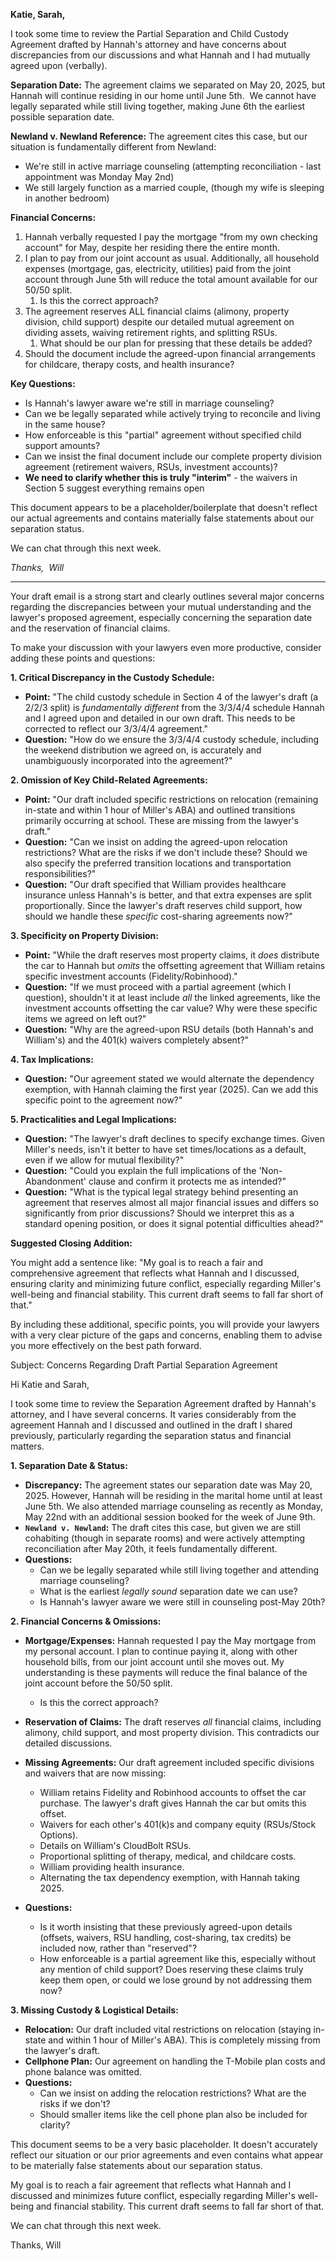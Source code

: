 **Katie, Sarah,** 

I took some time to review the Partial Separation and Child Custody Agreement drafted by Hannah's attorney and have concerns about discrepancies from our discussions and what Hannah and I had mutually agreed upon (verbally).

**Separation Date:** The agreement claims we separated on May 20, 2025, but Hannah will continue residing in our home until June 5th.  We cannot have legally separated while still living together, making June 6th the earliest possible separation date.

**Newland v. Newland Reference:** The agreement cites this case, but our situation is fundamentally different from Newland:
- We're still in active marriage counseling (attempting reconciliation - last appointment was Monday May 2nd)
- We still largely function as a married couple, (though my wife is sleeping in another bedroom)

**Financial Concerns:**
1. Hannah verbally requested I pay the mortgage "from my own checking account" for May, despite her residing there the entire month.
2. I plan to pay from our joint account as usual. Additionally, all household expenses (mortgage, gas, electricity, utilities) paid from the joint account through June 5th will reduce the total amount available for our 50/50 split.
	1. Is this the correct approach?
3. The agreement reserves ALL financial claims (alimony, property division, child support) despite our detailed mutual agreement on dividing assets, waiving retirement rights, and splitting RSUs.
	1. What should be our plan for pressing that these details be added?
4. Should the document include the agreed-upon financial arrangements for childcare, therapy costs, and health insurance? 

**Key Questions:**
- Is Hannah's lawyer aware we're still in marriage counseling?
- Can we be legally separated while actively trying to reconcile and living in the same house?
- How enforceable is this "partial" agreement without specified child support amounts?
- Can we insist the final document include our complete property division agreement (retirement waivers, RSUs, investment accounts)?
- **We need to clarify whether this is truly "interim"** - the waivers in Section 5 suggest everything remains open

This document appears to be a placeholder/boilerplate that doesn't reflect our actual agreements and contains materially false statements about our separation status. 

We can chat through this next week. 

_Thanks,_ 
_Will_

  
--- 

Your draft email is a strong start and clearly outlines several major concerns regarding the discrepancies between your mutual understanding and the lawyer's proposed agreement, especially concerning the separation date and the reservation of financial claims.

To make your discussion with your lawyers even more productive, consider adding these points and questions:

**1. Critical Discrepancy in the Custody Schedule:**

- **Point:** "The child custody schedule in Section 4 of the lawyer's draft (a 2/2/3 split) is _fundamentally different_ from the 3/3/4/4 schedule Hannah and I agreed upon and detailed in our own draft. This needs to be corrected to reflect our 3/3/4/4 agreement."
- **Question:** "How do we ensure the 3/3/4/4 custody schedule, including the weekend distribution we agreed on, is accurately and unambiguously incorporated into the agreement?"
    

**2. Omission of Key Child-Related Agreements:**
- **Point:** "Our draft included specific restrictions on relocation (remaining in-state and within 1 hour of Miller's ABA) and outlined transitions primarily occurring at school. These are missing from the lawyer's draft."
- **Question:** "Can we insist on adding the agreed-upon relocation restrictions? What are the risks if we don't include these? Should we also specify the preferred transition locations and transportation responsibilities?"
- **Question:** "Our draft specified that William provides healthcare insurance unless Hannah's is better, and that extra expenses are split proportionally. Since the lawyer's draft reserves child support, how should we handle these _specific_ cost-sharing agreements now?"
    

**3. Specificity on Property Division:**

- **Point:** "While the draft reserves most property claims, it _does_ distribute the car to Hannah but _omits_ the offsetting agreement that William retains specific investment accounts (Fidelity/Robinhood)."
- **Question:** "If we must proceed with a partial agreement (which I question), shouldn't it at least include _all_ the linked agreements, like the investment accounts offsetting the car value? Why were these specific items we agreed on left out?"
- **Question:** "Why are the agreed-upon RSU details (both Hannah's and William's) and the 401(k) waivers completely absent?"

**4. Tax Implications:**
- **Question:** "Our agreement stated we would alternate the dependency exemption, with Hannah claiming the first year (2025). Can we add this specific point to the agreement now?"

**5. Practicalities and Legal Implications:**
- **Question:** "The lawyer's draft declines to specify exchange times. Given Miller's needs, isn't it better to have set times/locations as a default, even if we allow for mutual flexibility?"
- **Question:** "Could you explain the full implications of the 'Non-Abandonment' clause and confirm it protects me as intended?"
- **Question:** "What is the typical legal strategy behind presenting an agreement that reserves almost all major financial issues and differs so significantly from prior discussions? Should we interpret this as a standard opening position, or does it signal potential difficulties ahead?"

**Suggested Closing Addition:**

You might add a sentence like: "My goal is to reach a fair and comprehensive agreement that reflects what Hannah and I discussed, ensuring clarity and minimizing future conflict, especially regarding Miller's well-being and financial stability. This current draft seems to fall far short of that."

By including these additional, specific points, you will provide your lawyers with a very clear picture of the gaps and concerns, enabling them to advise you more effectively on the best path forward.

Subject: Concerns Regarding Draft Partial Separation Agreement

Hi Katie and Sarah,

I took some time to review the Separation Agreement drafted by Hannah's attorney, and I have several concerns. It varies considerably from the agreement Hannah and I discussed and outlined in the draft I shared previously, particularly regarding the separation status and financial matters.

**1. Separation Date & Status:**

- **Discrepancy:** The agreement states our separation date was May 20, 2025. However, Hannah will be residing in the marital home until at least June 5th. We also attended marriage counseling as recently as Monday, May 22nd with an additional session booked for the week of June 9th. 
- **`Newland v. Newland`:** The draft cites this case, but given we are still cohabiting (though in separate rooms) and were actively attempting reconciliation after May 20th, it feels fundamentally different.
- **Questions:**
    - Can we be legally separated while still living together and attending marriage counseling?
    - What is the earliest _legally sound_ separation date we can use?
    - Is Hannah's lawyer aware we were still in counseling post-May 20th?

**2. Financial Concerns & Omissions:**
- **Mortgage/Expenses:** Hannah requested I pay the May mortgage from my personal account. I plan to continue paying it, along with other household bills, from our joint account until she moves out. My understanding is these payments will reduce the final balance of the joint account before the 50/50 split.
	- Is this the correct approach?
    
- **Reservation of Claims:** The draft reserves _all_ financial claims, including alimony, child support, and most property division. This contradicts our detailed discussions.
    
- **Missing Agreements:** Our draft agreement included specific divisions and waivers that are now missing:
    - William retains Fidelity and Robinhood accounts to offset the car purchase. The lawyer's draft gives Hannah the car but omits this offset.
    - Waivers for each other's 401(k)s and company equity (RSUs/Stock Options).
    - Details on William's CloudBolt RSUs.
    - Proportional splitting of therapy, medical, and childcare costs.
    - William providing health insurance.
    - Alternating the tax dependency exemption, with Hannah taking 2025.
        
- **Questions:**
    - Is it worth insisting that these previously agreed-upon details (offsets, waivers, RSU handling, cost-sharing, tax credits) be included now, rather than "reserved"?
    - How enforceable is a partial agreement like this, especially without any mention of child support?  Does reserving these claims truly keep them open, or could we lose ground by not addressing them now?

**3. Missing Custody & Logistical Details:**
- **Relocation:** Our draft included vital restrictions on relocation (staying in-state and within 1 hour of Miller's ABA). This is completely missing from the lawyer's draft. 
- **Cellphone Plan:** Our agreement on handling the T-Mobile plan costs and phone balance was omitted.
- **Questions:**
    - Can we insist on adding the relocation restrictions?  What are the risks if we don't?
    - Should smaller items like the cell phone plan also be included for clarity?

This document seems to be a very basic placeholder. It doesn't accurately reflect our situation or our prior agreements and even contains what appear to be materially false statements about our separation status.

My goal is to reach a fair agreement that reflects what Hannah and I discussed and minimizes future conflict, especially regarding Miller's well-being and financial stability. This current draft seems to fall far short of that.

We can chat through this next week.

Thanks,
Will